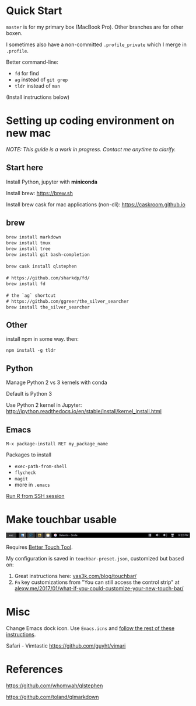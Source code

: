 Quick Start
===============================================================================
`master` is for my primary box (MacBook Pro). Other branches are for other boxen.

I sometimes also have a non-committed `.profile_private` which I merge in
`.profile`.

Better command-line:

  * `fd` for find
  * `ag` instead of `git grep`
  * `tldr` instead of `man`

(Install instructions below)

# Setting up coding environment on new mac

*NOTE: This guide is a work in progress. Contact me anytime to clarify.*

## Start here

Install Python, jupyter with **miniconda**

Install brew: https://brew.sh

Install brew cask for mac applications (non-cli): https://caskroom.github.io

## brew

	brew install markdown
	brew install tmux
	brew install tree
	brew install git bash-completion

	brew cask install qlstephen

	# https://github.com/sharkdp/fd/
	brew install fd
	
	# the `ag` shortcut
	# https://github.com/ggreer/the_silver_searcher
	brew install the_silver_searcher
	
## Other

install npm in some way. then:


	npm install -g tldr


## Python

Manage Python 2 vs 3 kernels with conda

Default is Python 3

Use Python 2 kernel in Jupyter:
http://ipython.readthedocs.io/en/stable/install/kernel_install.html


## Emacs

	M-x package-install RET my_package_name

Packages to install

  * `exec-path-from-shell`
  * `flycheck`
  * `magit`
  * more in `.emacs`
  
[Run R from SSH session](https://www.r-bloggers.com/run-a-remote-r-session-in-emacs-emacs-ess-r-ssh/)

# Make touchbar usable

![touchbar](touchbar.jpg)

Requires [Better Touch Tool](https://boastr.net).

My configuration is saved in `touchbar-preset.json`, customized but based on:

1. Great instructions here:
   [vas3k.com/blog/touchbar/](http://vas3k.com/blog/touchbar/)
2. `Fn` key customizations from "You can still access the control strip" at
   [alexw.me/2017/01/what-if-you-could-customize-your-new-touch-bar/](https://alexw.me/2017/01/what-if-you-could-customize-your-new-touch-bar/)

# Misc

Change Emacs dock icon. Use `Emacs.icns` and
[follow the rest of these instructions](https://apple.stackexchange.com/a/276579).

Safari - Vimtastic https://github.com/guyht/vimari

# References

https://github.com/whomwah/qlstephen

https://github.com/toland/qlmarkdown
